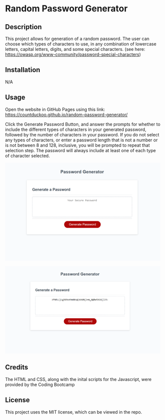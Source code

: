 # Random Password Generator

## Description

This project allows for generation of a random password. The user can choose which types of characters to use, in any combination of lowercase letters, capital letters, digits, and some special characters. (see here: https://owasp.org/www-community/password-special-characters)

## Installation

N/A

## Usage

Open the website in GitHub Pages using this link: https://countduckoo.github.io/random-password-generator/

Click the Generate Password Button, and answer the prompts for whether to include the different types of characters in your generated password, followed by the number of characters in your password. If you do not select any types of characters, or enter a password length that is not a number or is not between 8 and 128, inclusive, you will be prompted to repeat that selection step. The password will always include at least one of each type of character selected.

![Upper Website Screenshot](images/PasswordWebsite1.PNG)

![Lower Website Screenshot](images/PasswordWebsite2.PNG)

## Credits

The HTML and CSS, along with the inital scripts for the Javascript, were provided by the Coding Bootcamp

## License

This project uses the MIT license, which can be viewed in the repo.
